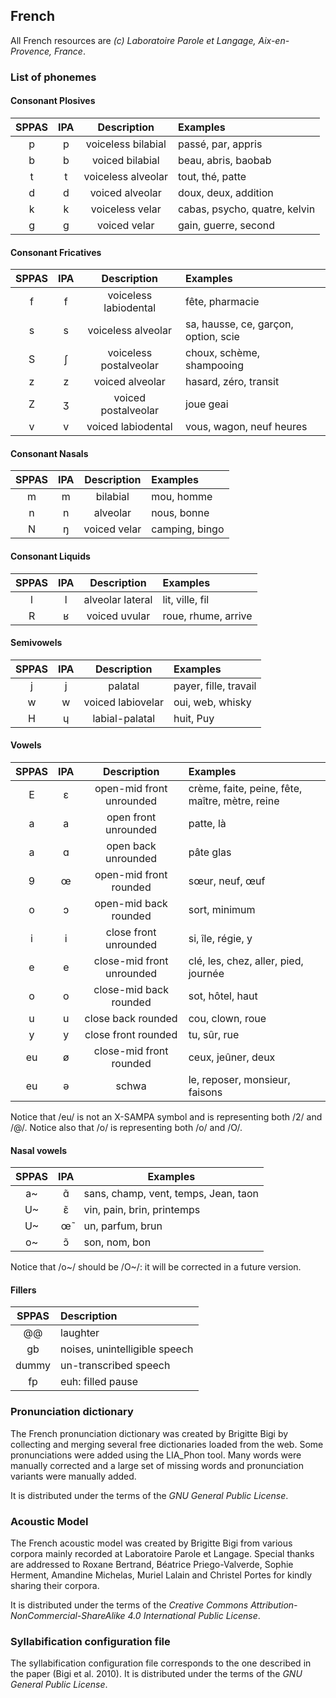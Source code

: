 ## French

All French resources are *(c) Laboratoire Parole et Langage, Aix-en-Provence, France*.


### List of phonemes

#### Consonant Plosives

| SPPAS |  IPA  | Description           | Examples             |
|:-----:|:-----:|:---------------------:|:---------------------|
|   p   |   p   | voiceless bilabial    | passé, par, appris   |
|   b   |   b   | voiced bilabial       | beau, abris, baobab  |
|   t   |   t   | voiceless alveolar    | tout, thé, patte     |
|   d   |   d   | voiced alveolar       | doux, deux, addition |
|   k   |   k   | voiceless velar       | cabas, psycho, quatre, kelvin |
|   g   |   g   | voiced velar          | gain, guerre, second |


#### Consonant Fricatives

| SPPAS |  IPA  | Description            | Examples    |
|:-----:|:-----:|:----------------------:|:------------|
|   f   |   f   | voiceless labiodental  | fête, pharmacie |
|   s   |   s   | voiceless alveolar     | sa, hausse, ce, garçon, option, scie |
|   S   |   ʃ   | voiceless postalveolar | choux, schème, shampooing   |
|   z   |   z   | voiced alveolar        | hasard, zéro, transit       |
|   Z   |   ʒ   | voiced postalveolar    | joue  geai                  |
|   v   |   v   | voiced labiodental     | vous, wagon, neuf heures    |


#### Consonant Nasals

| SPPAS |  IPA  | Description            | Examples         |
|:-----:|:-----:|:----------------------:|:-----------------|
|   m   |   m   | bilabial               | mou, homme       |
|   n   |   n   | alveolar               | nous, bonne      |
|   N   |   ŋ   | voiced velar           | camping, bingo   |


#### Consonant Liquids

| SPPAS |  IPA  | Description            | Examples        |
|:-----:|:-----:|:----------------------:|:----------------|
|   l   |   l   | alveolar lateral       | lit, ville, fil |
|   R   |   ʁ   | voiced uvular          | roue, rhume, arrive |


#### Semivowels

| SPPAS |  IPA  | Description            | Examples      |
|:-----:|:-----:|:----------------------:|:--------------|
|   j   |   j   | palatal                | payer, fille, travail |
|   w   |   w   | voiced labiovelar      | oui, web, whisky | 
|   H   |   ɥ   | labial-palatal         | huit, Puy     |


#### Vowels

| SPPAS |  IPA  | Description               | Examples           |
|:-----:|:-----:|:-------------------------:|:-------------------|
|   E   |   ɛ   | open-mid front unrounded  | crème, faite, peine, fête, maître, mètre, reine |
|   a   |   a   | open front unrounded      | patte, là          |
|   a   |   ɑ   | open back unrounded       | pâte  glas         |
|   9   |   œ   | open-mid front rounded    | sœur, neuf, œuf    |
|   o   |   ɔ   | open-mid back rounded     | sort, minimum      |
|   i   |   i   | close front unrounded     | si, île, régie, y  |
|   e   |   e   | close-mid front unrounded | clé, les, chez, aller, pied, journée |
|   o   |   o   | close-mid back rounded    | sot, hôtel, haut   |
|   u   |   u   | close back rounded        | cou, clown, roue   |
|   y   |   y   | close front rounded       | tu, sûr, rue       |
|  eu   |   ø   | close-mid front rounded   | ceux, jeûner, deux |
|  eu   |   ə   | schwa                     | le, reposer, monsieur, faisons |

Notice that /eu/ is not an X-SAMPA symbol and is representing both /2/ and /@/.
Notice also that /o/ is representing both /o/ and /O/.


#### Nasal vowels

| SPPAS |  IPA  | Examples                             |
|:-----:|:-----:|--------------------------------------|
|  a~   |  ɑ̃    | sans, champ, vent, temps, Jean, taon |
|  U~   |  ɛ̃    | vin, pain, brin, printemps           |
|  U~   |  œ̃    | un, parfum, brun                     |
|  o~   |  ɔ̃    | son, nom, bon                        |

Notice that /o~/ should be /O~/: it will be corrected in a future version.


#### Fillers

| SPPAS | Description                     | 
|:-----:|:--------------------------------|
| @@    |  laughter                       |
| gb    |  noises,  unintelligible speech |
| dummy |  un-transcribed speech          |
| fp    |  euh: filled pause              |


### Pronunciation dictionary

The French pronunciation dictionary was created by Brigitte Bigi by collecting
and merging several free dictionaries loaded from the web. Some pronunciations
were added using the LIA_Phon tool. Many words were manually corrected and a 
large set of missing words and pronunciation variants were manually added.

It is distributed under the terms of the *GNU General Public License*.


### Acoustic Model

The French acoustic model was created by Brigitte Bigi from various corpora
mainly recorded at Laboratoire Parole et Langage. 
Special thanks are addressed to Roxane Bertrand, Béatrice Priego-Valverde, 
Sophie Herment, Amandine Michelas, Muriel Lalain and Christel Portes 
for kindly sharing their corpora.

It is distributed under the terms of the 
*Creative Commons Attribution-NonCommercial-ShareAlike 4.0 International Public License*.


### Syllabification configuration file

The syllabification configuration file corresponds to the one described
in the paper (Bigi et al. 2010). It is distributed under the terms of the 
*GNU General Public License*.
